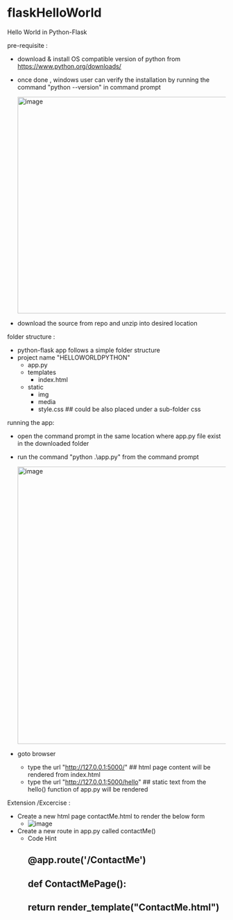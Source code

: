 # flaskHelloWorld
Hello World in Python-Flask


pre-requisite :
 - download & install OS compatible version of python from https://www.python.org/downloads/
 - once done , windows user can verify the installation by running the command "python --version" in command prompt 
    
    <img width="499" alt="image" src="https://user-images.githubusercontent.com/54891488/174519402-b9b08845-6acc-4771-a163-2a7b251944d5.png">
    
 - download the source from repo and unzip into desired location

folder structure :
  - python-flask app follows a simple folder structure 
  - project name "HELLOWORLDPYTHON"
    - app.py   
    - templates
      -   index.html
    - static
      -   img
      -   media   
      -   style.css    ## could be also placed under a sub-folder css

running the app:
  - open the command prompt in the same location where app.py file exist in the downloaded folder 
  - run the command "python .\app.py" from the command prompt 
    
    <img width="639" alt="image" src="https://user-images.githubusercontent.com/54891488/174519609-07c0e6be-f1d0-4edf-a19a-341c1940bb79.png">
    
  - goto browser 
    -  type the url "http://127.0.0.1:5000/"        ## html page content will be rendered from index.html
    -  type the url "http://127.0.0.1:5000/hello"   ## static text from the hello() function of app.py will be rendered 

Extension /Excercise :
  - Create a new html page contactMe.html to render the below form  
    -  ![image](https://user-images.githubusercontent.com/54891488/174520356-cda759b0-3a73-45b4-95d3-5954bb81c25f.png)
  - Create a new route in app.py called contactMe()  
    -  Code Hint 
        ## @app.route('/ContactMe')   
        ## def ContactMePage():
        ##   return render_template("ContactMe.html")



